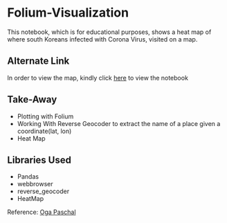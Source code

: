 # Folium-Visualization
This notebook, which is for educational purposes, shows a heat map of where south Koreans infected with Corona Virus, visited on a map.

## Alternate Link
In order to view the map, kindly click [here](https://nbviewer.jupyter.org/github/Uchencho/Folium-Visualization/blob/master/map_visualizations.ipynb) to view the notebook


## Take-Away
- Plotting with Folium
- Working With Reverse Geocoder to extract the name of a place given a coordinate(lat, lon)
- Heat Map

## Libraries Used
- Pandas
- webbrowser
- reverse_geocoder
- HeatMap


Reference: [Oga Paschal](https://www.linkedin.com/in/paschal-chukwuemeka-amah-91009369/)
